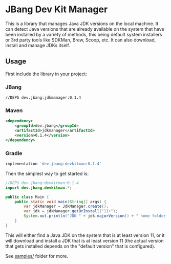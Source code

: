 # JBang Dev Kit Manager

This is a library that manages Java JDK versions on the local machine.
It can detect Java versions that are already available on the system
that have been installed by a variety of methods, this being default
system installers or 3rd party tools like SDKMan, Brew, Scoop, etc.
It can also download, install and manage JDKs itself.

## Usage

First include the library in your project:

### JBang

```
//DEPS dev.jbang:jdkmanager:0.1.4
```

### Maven

```xml
<dependency>
	<groupId>dev.jbang</groupId>
	<artifactId>jdkmanager</artifactId>
	<version>0.1.4</version>
</dependency>
```

### Gradle

```groovy
implementation 'dev.jbang:devkitman:0.1.4'
```

Then the simplest way to get started is:

```java
//DEPS dev.jbang:devkitman:0.1.4
import dev.jbang.devkitman.*;

public class Main {
	public static void main(String[] args) {
		var jdkManager = JdkManager.create();
		var jdk = jdkManager.getOrInstall("11+");
		System.out.println("JDK " + jdk.majorVersion() + " home folder " + jdk.getHome());
	}
}
```

This will either find a Java JDK on the system that is at least version 11,
or it will download and install a JDK that is at least version 11
(the actual version that gets installed depends on the "default version"
that is configured).

See [samples/](samples/) folder for more.
